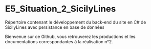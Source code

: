 # E5_Situation_2_SicilyLines
Répertoire contenant le développement du back-end du site en C# de SicilyLines avec persistance en base de données

Bienvenue sur ce Github, vous retrouverez les productions et les documentations correspondantes à la réalisation n°2.
